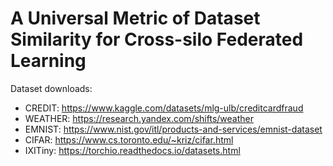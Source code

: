 # A Universal Metric of Dataset Similarity for Cross-silo Federated Learning
Dataset downloads:
- CREDIT: https://www.kaggle.com/datasets/mlg-ulb/creditcardfraud
- WEATHER: https://research.yandex.com/shifts/weather
- EMNIST: https://www.nist.gov/itl/products-and-services/emnist-dataset
- CIFAR: https://www.cs.toronto.edu/~kriz/cifar.html
- IXITiny: https://torchio.readthedocs.io/datasets.html
